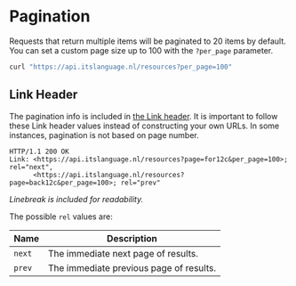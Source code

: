 # Pagination

Requests that return multiple items will be paginated to 20 items by
default.  You can set a custom page size up to 100 with the `?per_page` parameter.

```bash
curl "https://api.itslanguage.nl/resources?per_page=100"
```

## Link Header

The pagination info is included in
[the Link header](http://tools.ietf.org/html/rfc5988). It is important to
follow these Link header values instead of constructing your own URLs. In some
instances, pagination is not based on page number.

```http
HTTP/1.1 200 OK
Link: <https://api.itslanguage.nl/resources?page=for12c&per_page=100>; rel="next",
      <https://api.itslanguage.nl/resources?page=back12c&per_page=100>; rel="prev"
```

_Linebreak is included for readability._

The possible `rel` values are:

Name    | Description
--------|------------
`next`  | The immediate next page of results.
`prev`  | The immediate previous page of results.
